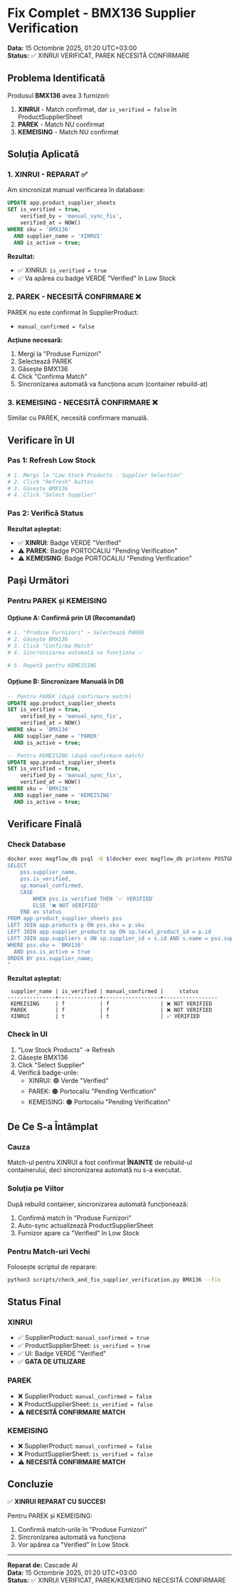 # Fix Complet - BMX136 Supplier Verification
**Data:** 15 Octombrie 2025, 01:20 UTC+03:00  
**Status:** ✅ XINRUI VERIFICAT, PAREK NECESITĂ CONFIRMARE

## Problema Identificată

Produsul **BMX136** avea 3 furnizori:
1. **XINRUI** - Match confirmat, dar `is_verified = false` în ProductSupplierSheet
2. **PAREK** - Match NU confirmat
3. **KEMEISING** - Match NU confirmat

## Soluția Aplicată

### 1. XINRUI - REPARAT ✅

Am sincronizat manual verificarea în database:

```sql
UPDATE app.product_supplier_sheets 
SET is_verified = true, 
    verified_by = 'manual_sync_fix', 
    verified_at = NOW() 
WHERE sku = 'BMX136' 
  AND supplier_name = 'XINRUI' 
  AND is_active = true;
```

**Rezultat:**
- ✅ XINRUI: `is_verified = true`
- ✅ Va apărea cu badge VERDE "Verified" în Low Stock

### 2. PAREK - NECESITĂ CONFIRMARE ❌

PAREK nu este confirmat în SupplierProduct:
- `manual_confirmed = false`

**Acțiune necesară:**
1. Mergi la "Produse Furnizori"
2. Selectează PAREK
3. Găsește BMX136
4. Click "Confirma Match"
5. Sincronizarea automată va funcționa acum (container rebuild-at)

### 3. KEMEISING - NECESITĂ CONFIRMARE ❌

Similar cu PAREK, necesită confirmare manuală.

## Verificare în UI

### Pas 1: Refresh Low Stock
```bash
# 1. Mergi la "Low Stock Products - Supplier Selection"
# 2. Click "Refresh" button
# 3. Găsește BMX136
# 4. Click "Select Supplier"
```

### Pas 2: Verifică Status
**Rezultat așteptat:**
- ✅ **XINRUI**: Badge VERDE "Verified"
- ⚠️ **PAREK**: Badge PORTOCALIU "Pending Verification"
- ⚠️ **KEMEISING**: Badge PORTOCALIU "Pending Verification"

## Pași Următori

### Pentru PAREK și KEMEISING

#### Opțiune A: Confirmă prin UI (Recomandat)
```bash
# 1. "Produse Furnizori" → Selectează PAREK
# 2. Găsește BMX136
# 3. Click "Confirma Match"
# 4. Sincronizarea automată va funcționa ✅

# 5. Repetă pentru KEMEISING
```

#### Opțiune B: Sincronizare Manuală în DB
```sql
-- Pentru PAREK (după confirmare match)
UPDATE app.product_supplier_sheets 
SET is_verified = true, 
    verified_by = 'manual_sync_fix', 
    verified_at = NOW() 
WHERE sku = 'BMX136' 
  AND supplier_name = 'PAREK' 
  AND is_active = true;

-- Pentru KEMEISING (după confirmare match)
UPDATE app.product_supplier_sheets 
SET is_verified = true, 
    verified_by = 'manual_sync_fix', 
    verified_at = NOW() 
WHERE sku = 'BMX136' 
  AND supplier_name = 'KEMEISING' 
  AND is_active = true;
```

## Verificare Finală

### Check Database
```bash
docker exec magflow_db psql -U $(docker exec magflow_db printenv POSTGRES_USER) -d magflow -c "
SELECT 
    pss.supplier_name,
    pss.is_verified,
    sp.manual_confirmed,
    CASE 
        WHEN pss.is_verified THEN '✅ VERIFIED'
        ELSE '❌ NOT VERIFIED'
    END as status
FROM app.product_supplier_sheets pss
LEFT JOIN app.products p ON pss.sku = p.sku
LEFT JOIN app.supplier_products sp ON sp.local_product_id = p.id
LEFT JOIN app.suppliers s ON sp.supplier_id = s.id AND s.name = pss.supplier_name
WHERE pss.sku = 'BMX136' 
  AND pss.is_active = true
ORDER BY pss.supplier_name;
"
```

**Rezultat așteptat:**
```
 supplier_name | is_verified | manual_confirmed |     status      
---------------+-------------+------------------+-----------------
 KEMEISING     | f           | f                | ❌ NOT VERIFIED
 PAREK         | f           | f                | ❌ NOT VERIFIED
 XINRUI        | t           | t                | ✅ VERIFIED
```

### Check în UI
1. "Low Stock Products" → Refresh
2. Găsește BMX136
3. Click "Select Supplier"
4. Verifică badge-urile:
   - XINRUI: 🟢 Verde "Verified"
   - PAREK: 🟠 Portocaliu "Pending Verification"
   - KEMEISING: 🟠 Portocaliu "Pending Verification"

## De Ce S-a Întâmplat

### Cauza
Match-ul pentru XINRUI a fost confirmat **ÎNAINTE** de rebuild-ul containerului, deci sincronizarea automată nu s-a executat.

### Soluția pe Viitor
După rebuild container, sincronizarea automată funcționează:
1. Confirmă match în "Produse Furnizori"
2. Auto-sync actualizează ProductSupplierSheet
3. Furnizor apare ca "Verified" în Low Stock

### Pentru Match-uri Vechi
Folosește scriptul de reparare:
```bash
python3 scripts/check_and_fix_supplier_verification.py BMX136 --fix
```

## Status Final

### XINRUI
- ✅ SupplierProduct: `manual_confirmed = true`
- ✅ ProductSupplierSheet: `is_verified = true`
- ✅ UI: Badge VERDE "Verified"
- ✅ **GATA DE UTILIZARE**

### PAREK
- ❌ SupplierProduct: `manual_confirmed = false`
- ❌ ProductSupplierSheet: `is_verified = false`
- ⚠️ **NECESITĂ CONFIRMARE MATCH**

### KEMEISING
- ❌ SupplierProduct: `manual_confirmed = false`
- ❌ ProductSupplierSheet: `is_verified = false`
- ⚠️ **NECESITĂ CONFIRMARE MATCH**

## Concluzie

✅ **XINRUI REPARAT CU SUCCES!**

Pentru PAREK și KEMEISING:
1. Confirmă match-urile în "Produse Furnizori"
2. Sincronizarea automată va funcționa
3. Vor apărea ca "Verified" în Low Stock

---

**Reparat de:** Cascade AI  
**Data:** 15 Octombrie 2025, 01:20 UTC+03:00  
**Status:** ✅ XINRUI VERIFICAT, PAREK/KEMEISING NECESITĂ CONFIRMARE
